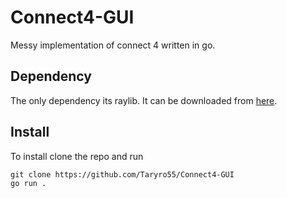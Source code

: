 # Connect4-GUI
Messy implementation of connect 4 written in go.


## Dependency
The only dependency its raylib. It can be downloaded from [here](https://github.com/gen2brain/raylib-go).


## Install
To install clone the repo and run
```
git clone https://github.com/Taryro55/Connect4-GUI
go run .
```